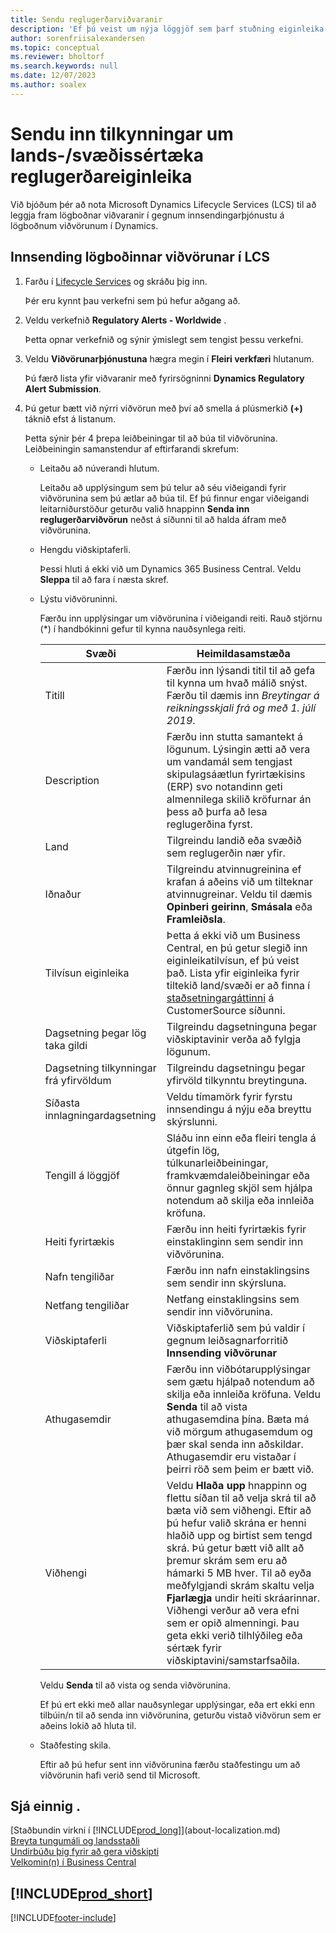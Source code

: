 ```yaml
---
title: Sendu reglugerðarviðvaranir
description: 'Ef þú veist um nýja löggjöf sem þarf stuðning eiginleika í Business Central, getur þú fylgst með þessum leiðarvísi til að senda lögboðna viðvörun til framleiðsluteymis.'
author: sorenfriisalexandersen
ms.topic: conceptual
ms.reviewer: bholtorf
ms.search.keywords: null
ms.date: 12/07/2023
ms.author: soalex
---
```


# <a name="submit-alerts-about-countryregion-specific-regulatory-features"></a>Sendu inn tilkynningar um lands-/svæðissértæka reglugerðareiginleika

Við bjóðum þér að nota Microsoft Dynamics Lifecycle Services (LCS) til að leggja fram lögboðnar viðvaranir í gegnum innsendingarþjónustu á lögboðnum viðvörunum í Dynamics.  

## <a name="to-submit-a-regulatory-alert-in-lcs"></a>Innsending lögboðinnar viðvörunar í LCS

1. Farðu í [Lifecycle Services](https://lcs.dynamics.com) og skráðu þig inn.  

    Þér eru kynnt þau verkefni sem þú hefur aðgang að.

2. Veldu verkefnið **Regulatory Alerts - Worldwide** .

    Þetta opnar verkefnið og sýnir ýmislegt sem tengist þessu verkefni.

3. Veldu **Viðvörunarþjónustuna** hægra megin í **Fleiri verkfæri** hlutanum.

    Þú færð lista yfir viðvaranir með fyrirsögninni **Dynamics Regulatory Alert Submission**.

4. Þú getur bætt við nýrri viðvörun með því að smella á plúsmerkið **(+)** táknið efst á listanum.

    Þetta sýnir þér 4 þrepa leiðbeiningar til að búa til viðvörunina. Leiðbeiningin samanstendur af eftirfarandi skrefum:
    - Leitaðu að núverandi hlutum.

        Leitaðu að upplýsingum sem þú telur að séu viðeigandi fyrir viðvörunina sem þú ætlar að búa til. Ef þú finnur engar viðeigandi leitarniðurstöður geturðu valið hnappinn **Senda inn reglugerðarviðvörun** neðst á síðunni til að halda áfram með viðvörunina.
    - Hengdu viðskiptaferli.

        Þessi hluti á ekki við um Dynamics 365 Business Central. Veldu **Sleppa** til að fara í næsta skref.
    - Lýstu viðvöruninni.

        Færðu inn upplýsingar um viðvörunina í viðeigandi reiti. Rauð stjörnu (\*) í handbókinni gefur til kynna nauðsynlega reiti.

        |Svæði        |Heimildasamstæða                               |
        |-------------|------------------------------------------|
        |Titill  | Færðu inn lýsandi titil til að gefa til kynna um hvað málið snýst. Færðu til dæmis inn *Breytingar á reikningsskjali frá og með 1. júlí 2019*. |
        |Description  | Færðu inn stutta samantekt á lögunum. Lýsingin ætti að vera um vandamál sem tengjast skipulagsáætlun fyrirtækisins (ERP) svo notandinn geti almennilega skilið kröfurnar án þess að þurfa að lesa reglugerðina fyrst.|
        |Land  | Tilgreindu landið eða svæðið sem reglugerðin nær yfir.|
        |Iðnaður| Tilgreindu atvinnugreinina ef krafan á aðeins við um tilteknar atvinnugreinar. Veldu til dæmis **Opinberi geirinn**, **Smásala** eða **Framleiðsla**.|
        |Tilvísun eiginleika  | Þetta á ekki við um Business Central, en þú getur slegið inn eiginleikatilvísun, ef þú veist það. Lista yfir eiginleika fyrir tiltekið land/svæði er að finna í [staðsetningargáttinni](/dynamics/s-e/) á  CustomerSource síðunni. |
        |Dagsetning þegar lög taka gildi  | Tilgreindu dagsetninguna þegar viðskiptavinir verða að fylgja lögunum.|
        |Dagsetning tilkynningar frá yfirvöldum  | Tilgreindu dagsetningu þegar yfirvöld tilkynntu breytinguna.|
        |Síðasta innlagningardagsetning  | Veldu tímamörk fyrir fyrstu innsendingu á nýju eða breyttu skýrslunni.|
        |Tengill á löggjöf  | Sláðu inn einn eða fleiri tengla á útgefin lög, túlkunarleiðbeiningar, framkvæmdaleiðbeiningar eða önnur gagnleg skjöl sem hjálpa notendum að skilja eða innleiða kröfuna.|
        |Heiti fyrirtækis  | Færðu inn heiti fyrirtækis fyrir einstaklinginn sem sendir inn viðvörunina.|
        |Nafn tengiliðar  | Færðu inn nafn einstaklingsins sem sendir inn skýrsluna. |
        |Netfang tengiliðar  | Netfang einstaklingsins sem sendir inn viðvörunina.|
        |Viðskiptaferli  | Viðskiptaferlið sem þú valdir í gegnum leiðsagnarforritið **Innsending viðvörunar**|
        |Athugasemdir  | Færðu inn viðbótarupplýsingar sem gætu hjálpað notendum að skilja eða innleiða kröfuna. Veldu **Senda** til að vista athugasemdina þína. Bæta má við mörgum athugasemdum og þær skal senda inn aðskildar. Athugasemdir eru vistaðar í þeirri röð sem þeim er bætt við. |
        |Viðhengi  | Veldu **Hlaða upp** hnappinn og flettu síðan til að velja skrá til að bæta við sem viðhengi. Eftir að þú hefur valið skrána er henni hlaðið upp og birtist sem tengd skrá. Þú getur bætt við allt að þremur skrám sem eru að hámarki 5 MB hver. Til að eyða meðfylgjandi skrám skaltu velja **Fjarlægja** undir heiti skráarinnar. Viðhengi verður að vera efni sem er opið almenningi. Þau geta ekki verið tilhlýðileg eða sértæk fyrir viðskiptavini/samstarfsaðila.|

        Veldu **Senda** til að vista og senda viðvörunina.

        Ef þú ert ekki með allar nauðsynlegar upplýsingar, eða ert ekki enn tilbúin/n til að senda inn viðvörunina, geturðu vistað viðvörun sem er aðeins lokið að hluta til.

    - Staðfesting skila.

      Eftir að þú hefur sent inn viðvörunina færðu staðfestingu um að viðvörunin hafi verið send til Microsoft.

## <a name="see-also"></a>Sjá einnig .

[Staðbundin virkni í [!INCLUDE[prod_long](includes/prod_long.md)]](about-localization.md)  
[Breyta tungumáli og landsstaðli](about-locale-language.md)  
[Undirbúðu þig fyrir að gera viðskipti](ui-get-ready-business.md)  
[Velkomin(n) í Business Central](welcome.md)  

## [!INCLUDE[prod_short](includes/free_trial_md.md)]  


[!INCLUDE[footer-include](includes/footer-banner.md)]
